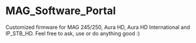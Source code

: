 # MAG_Software_Portal
Customized firmware for MAG 245/250, Aura HD, Aura HD International and IP_STB_HD. Feel free to ask, use or do anything good :)
